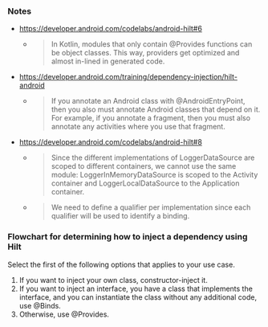 ### Notes
- https://developer.android.com/codelabs/android-hilt#6
  - > In Kotlin, modules that only contain @Provides functions can be object classes. This way, providers get optimized and almost in-lined in generated code.
- https://developer.android.com/training/dependency-injection/hilt-android
  - > If you annotate an Android class with @AndroidEntryPoint, then you also must annotate Android classes that depend on it. For example, if you annotate a fragment, then you must also annotate any activities where you use that fragment.
- https://developer.android.com/codelabs/android-hilt#8
  - > Since the different implementations of LoggerDataSource are scoped to different containers, we cannot use the same module: LoggerInMemoryDataSource is scoped to the Activity container and LoggerLocalDataSource to the Application container.
  - > We need to define a qualifier per implementation since each qualifier will be used to identify a binding.

### Flowchart for determining how to inject a dependency using Hilt
Select the first of the following options that applies to your use case.

1. If you want to inject your own class, constructor-inject it.
1. If you want to inject an interface, you have a class that implements the interface, and you can instantiate the class without any additional code, use @Binds.
1. Otherwise, use @Provides.
